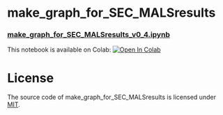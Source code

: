 # make_graph_for_SEC_MALSresults
### [make_graph_for_SEC_MALSresults_v0_4.ipynb](https://colab.research.google.com/github/naokob/make_graph_for_SEC_MALSresults/blob/main/make_graph_for_SEC_MALSresults_v0_4.ipynb) 

This notebook is available on Colab: [![Open In Colab](https://colab.research.google.com/assets/colab-badge.svg)](https://colab.research.google.com/github/naokob/make_graph_for_SEC_MALSresults/blob/main/make_graph_for_SEC_MALSresults_v0_4.ipynb)

# License
The source code of make_graph_for_SEC_MALSresults is licensed under [MIT](https://github.com/naokob/make_graph_for_SEC_MALSresults/blob/main/LICENSE).
